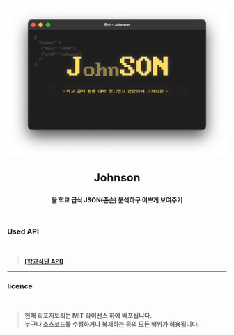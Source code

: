 
<p align=center><img src="res/JSON.png" width="700"></p>

## <big><p align=center><b>Johnson<b></p></big>

<p align=center><b>울 학교 급식 JSON<s>(존슨)</s> 분석하구 이쁘게 보여주기</b></p>


<br>

### <b>Used API</b>
<br>

> <a href = 'https://github.com/5d-jh/school-menu-api'>**[학교식단 API]**</a>

---

### <b>licence</b>
<br>

> 현재 리포지토리는 MIT 라이선스 하에 배포됩니다.<br>
> 누구나 소스코드를 수정하거나 복제하는 등의 모든 행위가 허용됩니다.